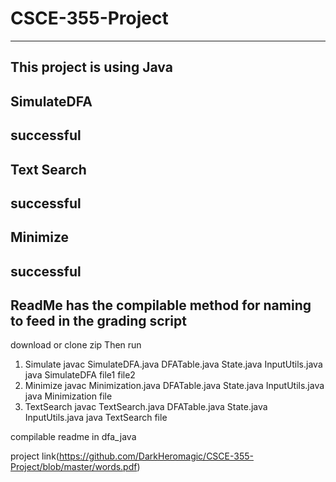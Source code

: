 # CSCE-355-Project
------------------------------------------------------------------------------------------------------------
This project is using Java
------------------------------------------------------------------------------------------------------------
SimulateDFA
------------------------------------------------------------------------------------------------------------
successful
------------------------------------------------------------------------------------------------------------
Text Search
------------------------------------------------------------------------------------------------------------
successful
------------------------------------------------------------------------------------------------------------
Minimize 
------------------------------------------------------------------------------------------------------------
successful
------------------------------------------------------------------------------------------------------------
ReadMe has the compilable method for naming to feed in the grading script
------------------------------------------------------------------------------------------------------------


download or clone zip
Then run 
1. Simulate
	javac SimulateDFA.java  DFATable.java State.java  InputUtils.java
	java   SimulateDFA file1 file2
2. Minimize
	javac Minimization.java DFATable.java State.java  InputUtils.java
	java Minimization file
3. TextSearch
    javac TextSearch.java DFATable.java State.java  InputUtils.java	
	java TextSearch file
	
	
compilable readme in dfa_java


project link(https://github.com/DarkHeromagic/CSCE-355-Project/blob/master/words.pdf)


